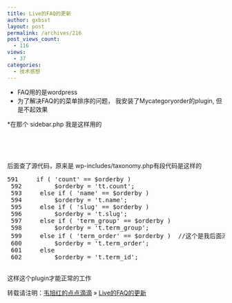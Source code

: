 ```yaml
---
title: Live的FAQ的更新
author: gxbsst
layout: post
permalink: /archives/216
post_views_count:
  - 116
views:
  - 37
categories:
  - 技术感想
---
```

* FAQ用的是wordpress  
* 为了解决FAQ的的菜单排序的问题， 我安装了Mycategoryorder的plugin, 但是不起效果

*在那个 sidebar.php 我是这样用的

<pre lang="php"><?php wp_list_cats('sort_column=term_order&#038;optioncount=1&#038;hierarchical=0'); ?>


</pre>

后面查了源代码，原来是 wp-includes/taxonomy.php有段代码是这样的

<pre lang="php">591     if ( 'count' == $orderby )
 592         $orderby = 'tt.count';
 593     else if ( 'name' == $orderby )
 594         $orderby = 't.name';
 595     else if ( 'slug' == $orderby )
 596         $orderby = 't.slug';
 597     else if ( 'term_group' == $orderby )
 598         $orderby = 't.term_group';
 599     else if ( 'term_order' == $orderby )  //这个是我后面添加的
 600         $orderby = 't.term_order';
 601     else
 602         $orderby = 't.term_id';

</pre>

这样这个plugin才能正常的工作

转载请注明：[韦旭红的点点滴滴][1] &raquo; [Live的FAQ的更新][2]

 [1]: http://www.weixuhong.com
 [2]: http://www.weixuhong.com/archives/216